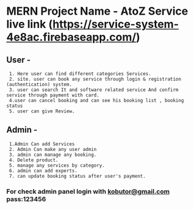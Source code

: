 # MERN Project Name - AtoZ Service  live link (https://service-system-4e8ac.firebaseapp.com/)

## User -
     1. Here user can find different categories Services.
     2. site. user can book any service through login & registration (authentication) system.
     3. user can search It and software related service And confirm service through payment with card.
     4.user can cancel booking and can see his booking list , booking status
     5. user can give Review.

## Admin - 
     1.Admin Can add Services
     2. Admin Can make any user admin 
     3. admin can manage any booking.
     4. Delete product.
     5. manage any services by category.
     6. admin can add experts.
     7. can update booking status after user's payment.

### For check admin panel login with   kobutor@gmail.com   pass:123456 



